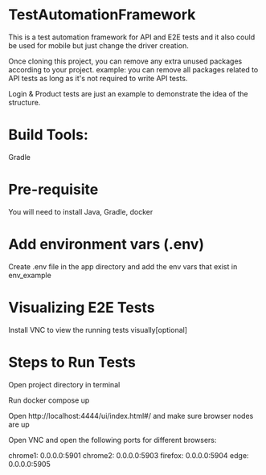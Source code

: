 # TestAutomationFramework
This is a test automation framework for API and E2E tests and it also could be used for mobile but just change the driver creation.

Once cloning this project, you can remove any extra unused packages according to your project. example: you can remove all packages related to API tests as long as it's not required to write API tests.

Login & Product  tests are just an example to demonstrate the idea of the structure.

# Build Tools:
Gradle

# Pre-requisite
You will need to install Java, Gradle, docker

# Add environment vars (.env)
Create .env file in the app directory and add the env vars that exist in env_example

# Visualizing E2E Tests
Install VNC to view the running tests visually[optional]

# Steps to Run Tests
Open project directory in terminal

Run docker compose up 

Open http://localhost:4444/ui/index.html#/ and make sure browser nodes are up

Open VNC and open the following ports for different browsers:

chrome1: 0.0.0.0:5901
chrome2: 0.0.0.0:5903
firefox: 0.0.0.0:5904
edge: 0.0.0.0:5905
